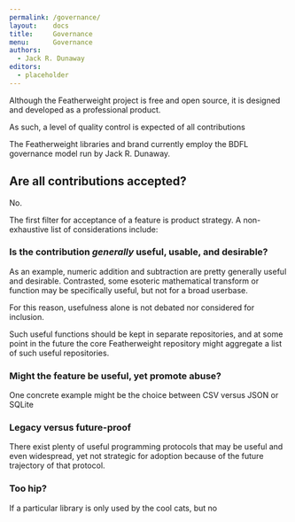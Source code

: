 ```yaml
---
permalink: /governance/
layout:    docs
title:     Governance
menu:      Governance
authors:
  - Jack R. Dunaway
editors:
  - placeholder
---
```


Although the Featherweight project is free and open source, it
is designed and developed as a professional product.

As such, a level of quality control is expected of all contributions

The Featherweight libraries and brand currently employ the BDFL
governance model run by Jack R. Dunaway.

## Are all contributions accepted?

No.

The first filter for acceptance of a feature is product strategy.
A non-exhaustive list of considerations include:

### Is the contribution _generally_ useful, usable, and desirable?

As an example, numeric addition and subtraction are pretty generally
useful and desirable. Contrasted, some esoteric mathematical transform
or function may be specifically useful, but not for a broad userbase.

For this reason, usefulness alone is not debated nor considered for inclusion.

Such useful functions should be kept in separate repositories, and at
some point in the future the core Featherweight repository might aggregate
a list of such useful repositories.

### Might the feature be useful, yet promote abuse?

One concrete example might be the choice between CSV versus JSON
or SQLite

### Legacy versus future-proof

There exist plenty of useful programming protocols that may be useful
and even widespread, yet not strategic for adoption because of the
future trajectory of that protocol.

### Too hip?

If a particular library is only used by the cool cats, but no
